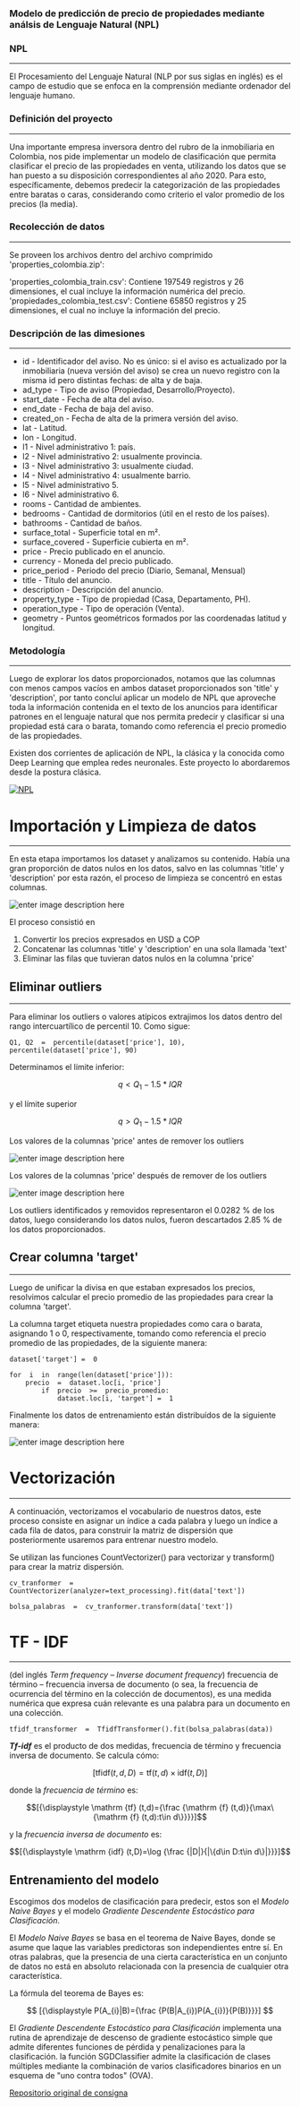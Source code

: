 ### Modelo de predicción de precio de propiedades mediante análsis de Lenguaje Natural (NPL)

### NPL 
___
El Procesamiento del Lenguaje Natural (NLP por sus siglas en inglés) es el campo de estudio que se enfoca en la comprensión mediante ordenador del lenguaje humano. 

### Definición del proyecto
___
Una importante empresa inversora dentro del rubro de la inmobiliaria en Colombia, nos pide implementar un modelo de clasificación que permita clasificar el precio de las propiedades en venta, utilizando los datos que se han puesto a su disposición correspondientes al año 2020. Para esto, específicamente, debemos predecir la categorización de las propiedades entre baratas o caras, considerando como criterio el valor promedio de los precios (la media).

### Recolección de datos 
___
Se proveen los archivos dentro del archivo comprimido 'properties_colombia.zip':

'properties_colombia_train.csv': Contiene 197549 registros y 26 dimensiones, el cual incluye la información numérica del precio.
'propiedades_colombia_test.csv': Contiene 65850 registros y 25 dimensiones, el cual no incluye la información del precio.

### Descripción de las dimesiones
___
- id - Identificador del aviso. No es único: si el aviso es actualizado por la inmobiliaria (nueva versión del aviso) se crea un nuevo registro con la misma id pero distintas fechas: de alta y de baja.
- ad_type - Tipo de aviso (Propiedad, Desarrollo/Proyecto).
- start_date - Fecha de alta del aviso.
- end_date - Fecha de baja del aviso.
- created_on - Fecha de alta de la primera versión del aviso.
- lat - Latitud.
- lon - Longitud.
- l1 - Nivel administrativo 1: país.
- l2 - Nivel administrativo 2: usualmente provincia.
- l3 - Nivel administrativo 3: usualmente ciudad.
- l4 - Nivel administrativo 4: usualmente barrio.
- l5 - Nivel administrativo 5.
- l6 - Nivel administrativo 6.
- rooms - Cantidad de ambientes.
- bedrooms - Cantidad de dormitorios (útil en el resto de los países).
- bathrooms - Cantidad de baños.
- surface_total - Superficie total en m².
- surface_covered - Superficie cubierta en m².
- price - Precio publicado en el anuncio.
- currency - Moneda del precio publicado.
- price_period - Periodo del precio (Diario, Semanal, Mensual)
- title - Título del anuncio.
- description - Descripción del anuncio.
- property_type - Tipo de propiedad (Casa, Departamento, PH).
- operation_type - Tipo de operación (Venta).
- geometry - Puntos geométricos formados por las coordenadas latitud y longitud.

### Metodología
____
Luego de explorar los datos proporcionados, notamos que las columnas con menos campos vacíos en ambos dataset proporcionados son 'title' y 'description', por tanto concluí aplicar un modelo de NPL que aproveche toda la información contenida en el texto de los anuncios para identificar patrones en el lenguaje natural que nos permita predecir y clasificar si una propiedad está cara o barata, tomando como referencia el precio promedio de las propiedades. 

Existen dos corrientes de aplicación de NPL, la clásica y la conocida como Deep Learning que emplea redes neuronales. Este proyecto lo abordaremos desde la postura clásica. 

[![NPL](https://www.xenonstack.com/hs-fs/hubfs/deep-learning-nlp-applications.png?width=1280&name=deep-learning-nlp-applications.png "NPL")](https://www.xenonstack.com/hs-fs/hubfs/deep-learning-nlp-applications.png?width=1280&name=deep-learning-nlp-applications.png "NPL")

# Importación y Limpieza de datos
___
En esta etapa importamos los dataset y analizamos su contenido. Había una gran proporción de datos nulos en los datos, salvo en las columnas 'title' y 'description' por esta razón, el proceso de limpieza se concentró en estas columnas. 

![enter image description here](https://github.com/LilaAlvesDC/P2-Prediccion-Precio-Casas-Machine-Learning/blob/main/_str/datos_nulos_train.JPG)

El proceso consistió en 
1. Convertir los precios expresados en USD a COP
2. Concatenar las columnas 'title' y 'description' en una sola llamada 'text'
3. Eliminar las filas que tuvieran datos nulos en la columna 'price'

## Eliminar outliers 
___
Para eliminar los outliers o valores atípicos extrajimos los datos dentro del rango intercuartílico de percentil 10. Como sigue: 

    Q1, Q2  =  percentile(dataset['price'], 10), percentile(dataset['price'], 90)

Determinamos el límite inferior: 

$$ q \lt  Q_1  -  1.5 * IQR $$

y el límite superior

$$ q \gt  Q_1  -  1.5 * IQR $$

Los valores de la columnas 'price' antes de remover los outliers 

![enter image description here](https://github.com/LilaAlvesDC/P2-Prediccion-Precio-Casas-Machine-Learning/blob/main/_str/Con_outliers.png?raw=true)

Los valores de la columnas 'price' después de remover de los outliers 

![enter image description here](https://github.com/LilaAlvesDC/P2-Prediccion-Precio-Casas-Machine-Learning/blob/main/_str/Sin_outliers.png?raw=true)

Los outliers identificados y removidos representaron el 0.0282 % de los datos, luego considerando los datos nulos, fueron descartados 2.85 % de los datos proporcionados. 


## Crear columna 'target'
___
Luego de unificar la divisa en que estaban expresados los precios, resolvimos calcular el precio promedio de las propiedades para crear la columna 'target'. 

La columna target etiqueta nuestra propiedades como cara o barata, asignando 1 o 0, respectivamente, tomando como referencia el precio promedio de las propiedades, de la siguiente manera:  

    dataset['target'] =  0
    
    for  i  in  range(len(dataset['price'])):
	    precio  =  dataset.loc[i, 'price']
		    if  precio  >=  precio_promedio:
			    dataset.loc[i, 'target'] =  1

Finalmente los datos de entrenamiento están distribuídos de la siguiente manera: 

![enter image description here](https://github.com/LilaAlvesDC/P2-Prediccion-Precio-Casas-Machine-Learning/blob/main/_str/Distribuci%C3%B3n%20de%20los%20datos%20.png?raw=true)

# Vectorización 
___
A continuación, vectorizamos el vocabulario de nuestros datos, este proceso consiste en asignar un índice a cada palabra y luego un índice a cada fila de datos, para construir la matriz de dispersión que posteriormente usaremos para entrenar nuestro modelo. 

Se utilizan las funciones CountVectorizer() para vectorizar y transform() para crear la matriz dispersión. 

    cv_tranformer  =  CountVectorizer(analyzer=text_processing).fit(data['text'])

    bolsa_palabras  =  cv_tranformer.transform(data['text'])
 

# TF - IDF 
---
(del inglés _Term frequency – Inverse document frequency_) frecuencia de término – frecuencia inversa de documento (o sea, la frecuencia de ocurrencia del término en la colección de documentos), es una medida numérica que expresa cuán relevante es una palabra para un documento en una colección.

    tfidf_transformer  =  TfidfTransformer().fit(bolsa_palabras(data))

***Tf-idf*** es el producto de dos medidas, frecuencia de término y frecuencia inversa de documento. Se calcula cómo: 


$$[{\displaystyle \mathrm {tfidf} (t,d,D)=\mathrm {tf} (t,d)\times \mathrm {idf} (t,D)}]$$

donde la *frecuencia de término* es:

$$[{\displaystyle \mathrm {tf} (t,d)={\frac {\mathrm {f} (t,d)}{\max\{\mathrm {f} (t,d):t\in d\}}}}]$$

y la *frecuencia inversa de documento* es:

$$[{\displaystyle \mathrm {idf} (t,D)=\log {\frac {|D|}{|\{d\in D:t\in d\}|}}}]$$

## Entrenamiento del modelo 

Escogimos dos modelos de clasificación para predecir, estos son el *Modelo Naive Bayes* y el modelo *Gradiente Descendente Estocástico para Clasificación*. 

El *Modelo Naive Bayes* se basa en el teorema de Naive Bayes, donde se asume que laque las variables predictoras son independientes entre sí. En otras palabras, que la presencia de una cierta característica en un conjunto de datos no está en absoluto relacionada con la presencia de cualquier otra característica.

La fórmula del teorema de Bayes es: 

$$ [{\displaystyle P(A_{i}|B)={\frac {P(B|A_{i})P(A_{i})}{P(B)}}}] $$

El *Gradiente Descendente Estocástico para Clasificación*  implementa una rutina de aprendizaje de descenso de gradiente estocástico simple que admite diferentes funciones de pérdida y penalizaciones para la clasificación. la función SGDClassifier admite la clasificación de clases múltiples mediante la combinación de varios clasificadores binarios en un esquema de "uno contra todos" (OVA).


[Repositorio original de consigna](https://github.com/soyHenry/Datathon "Repositorio de consigna")

